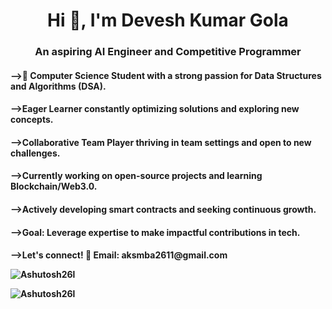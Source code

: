 <h1 align="center">Hi 👋, I'm Devesh Kumar Gola</h1>
<h3 align="center">An aspiring AI Engineer and Competitive Programmer</h3>


<h4>-->🚀 Computer Science Student with a strong passion for Data Structures and Algorithms (DSA).</h4>
<h4>-->Eager Learner constantly optimizing solutions and exploring new concepts.</h4>
<h4>-->Collaborative Team Player thriving in team settings and open to new challenges.</h4>
<h4>-->Currently working on open-source projects and learning Blockchain/Web3.0.</h4>
<h4>-->Actively developing smart contracts and seeking continuous growth.</h4>
<h4>-->Goal: Leverage expertise to make impactful contributions in tech.</h4>
<h4>-->Let's connect!
    📧 Email: aksmba2611@gmail.com






<p><img align="center" src="https://github-readme-stats.vercel.app/api/top-langs?username=Ashutosh26l&show_icons=true&locale=en&layout=compact&theme=dark" alt="Ashutosh26l" /></p>

<p><img align="center" src="https://github-readme-streak-stats.herokuapp.com/?user=Ashutosh26l&" alt="Ashutosh26l" /></p>





